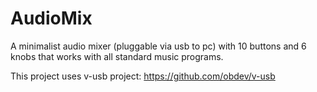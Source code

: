 # AudioMix
A minimalist audio mixer (pluggable via usb to pc) with 10 buttons and 6 knobs that works with all standard music programs.

This project uses v-usb project: https://github.com/obdev/v-usb
